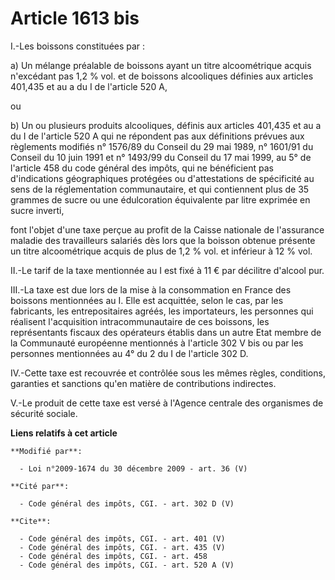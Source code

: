 # Article 1613 bis

I.-Les boissons constituées par : 

a) Un mélange préalable de boissons ayant un titre alcoométrique acquis n'excédant pas 1,2 % vol. et de boissons alcooliques
définies aux articles 401,435 et au a du I de l'article 520 A, 

ou 

b) Un ou plusieurs produits alcooliques, définis aux articles 401,435 et au a du I de l'article 520 A qui ne répondent pas
aux définitions prévues aux règlements modifiés n° 1576/89 du Conseil du 29 mai 1989, n° 1601/91 du Conseil du 10 juin 1991
et n° 1493/99 du Conseil du 17 mai 1999, au 5° de l'article 458 du code général des impôts, qui ne bénéficient pas
d'indications géographiques protégées ou d'attestations de spécificité au sens de la réglementation communautaire, et qui
contiennent plus de 35 grammes de sucre ou une édulcoration équivalente par litre exprimée en sucre inverti, 

font l'objet d'une taxe perçue au profit de la Caisse nationale de l'assurance maladie des travailleurs salariés dès lors que
la boisson obtenue présente un titre alcoométrique acquis de plus de 1,2 % vol. et inférieur à 12 % vol. 

II.-Le tarif de la taxe mentionnée au I est fixé à 11 € par décilitre d'alcool pur. 

III.-La taxe est due lors de la mise à la consommation en France des boissons mentionnées au I. Elle est acquittée, selon le
cas, par les fabricants, les entrepositaires agréés, les importateurs, les personnes qui réalisent l'acquisition
intracommunautaire de ces boissons, les représentants fiscaux des opérateurs établis dans un autre Etat membre de la
Communauté européenne mentionnés à l'article 302 V bis ou par les personnes mentionnées au 4° du 2 du I de l'article 302 D. 

IV.-Cette taxe est recouvrée et contrôlée sous les mêmes règles, conditions, garanties et sanctions qu'en matière de
contributions indirectes. 

V.-Le produit de cette taxe est versé à l'Agence centrale des organismes de sécurité sociale.

**Liens relatifs à cet article**

	**Modifié par**:

	  - Loi n°2009-1674 du 30 décembre 2009 - art. 36 (V)

	**Cité par**:

	  - Code général des impôts, CGI. - art. 302 D (V)

	**Cite**:

	  - Code général des impôts, CGI. - art. 401 (V)
	  - Code général des impôts, CGI. - art. 435 (V)
	  - Code général des impôts, CGI. - art. 458
	  - Code général des impôts, CGI. - art. 520 A (V)
